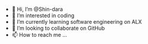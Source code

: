 - 👋 Hi, I’m @Shin-dara
- 👀 I’m interested in coding
- 🌱 I’m currently learning software engineering on ALX
- 💞️ I’m looking to collaborate on GitHub
- 📫 How to reach me ...

<!---
Shin-dara/Shin-dara is a ✨ special ✨ repository because its `README.md` (this file) appears on your GitHub profile.
You can click the Preview link to take a look at your changes.
--->

